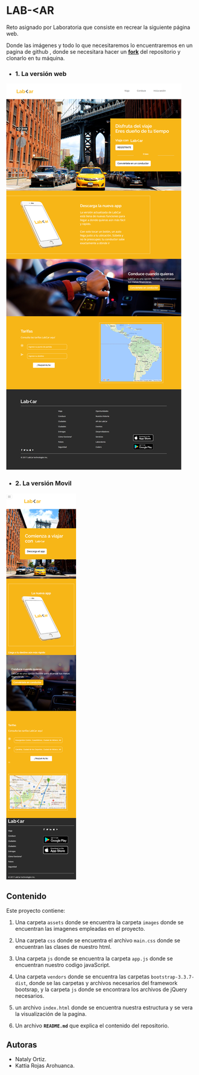 # __LAB-<AR__


Reto asignado por Laboratoria que consiste en recrear la siguiente página web. 


Donde las imágenes y todo lo que necesitaremos lo encuentraremos en un pagina  de github , donde se necesitara hacer un [**fork**](https://github.com/Laboratoria-learning/lab-car-boilerplate) del repositorio y clonarlo en tu máquina.

* ### __1. La versión web__

![](assets/images/desktop.png)

* ### __2. La versión Movil__

![](assets/images/movil.png)

## __Contenido__

Este proyecto contiene:

1. Una carpeta `assets` donde se encuentra la carpeta `images` donde se encuentran las imagenes empleadas en el proyecto.

2. Una carpeta `css` donde se encuentra el archivo `main.css` donde se encuentran las clases de nuestro html.

3. Una carpeta `js` donde se encuentra la carpeta `app.js` donde se encuentran nuestro codigo javaScript.

4. Una carpeta `vendors` donde se encuentra las carpetas `bootstrap-3.3.7-dist`, donde se las carpetas y archivos necesarios del framework bootsrap, y la carpeta `js` donde se encontrara los archivos de jQuery necesarios.

5. un archivo `index.html` donde se encuentra nuestra estructura y se vera la visualización de la pagina.

6. Un archivo  **`README.md`** que explica el contenido del repositorio.


## __Autoras__

* Nataly Ortiz.
* Kattia Rojas Arohuanca.
